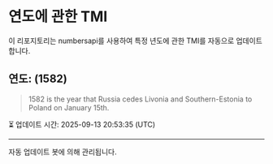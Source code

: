 
# 연도에 관한 TMI

이 리포지토리는 numbersapi를 사용하여 특정 년도에 관한 TMI를 자동으로 업데이트합니다.

## 연도: (1582)
> 1582 is the year that Russia cedes Livonia and Southern-Estonia to Poland on January 15th.

⏳ 업데이트 시간: 2025-09-13 20:53:35 (UTC)

---
자동 업데이트 봇에 의해 관리됩니다.
